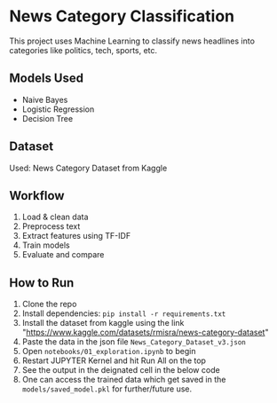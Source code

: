 # News Category Classification
This project uses Machine Learning to classify news headlines into categories like politics, tech, sports, etc.

##  Models Used
- Naive Bayes
- Logistic Regression
- Decision Tree

## Dataset
Used: News Category Dataset from Kaggle

##  Workflow
1. Load & clean data
2. Preprocess text
3. Extract features using TF-IDF
4. Train models
5. Evaluate and compare

## How to Run
1. Clone the repo
2. Install dependencies: `pip install -r requirements.txt`
3. Install the dataset from kaggle using the link "https://www.kaggle.com/datasets/rmisra/news-category-dataset"
4. Paste the data in the json file `News_Category_Dataset_v3.json`
5. Open `notebooks/01_exploration.ipynb` to begin
6. Restart JUPYTER Kernel and hit Run All on the top
7. See the output in the deignated cell in the below code
8. One can access the trained data which get saved in the `models/saved_model.pkl` for further/future use.
